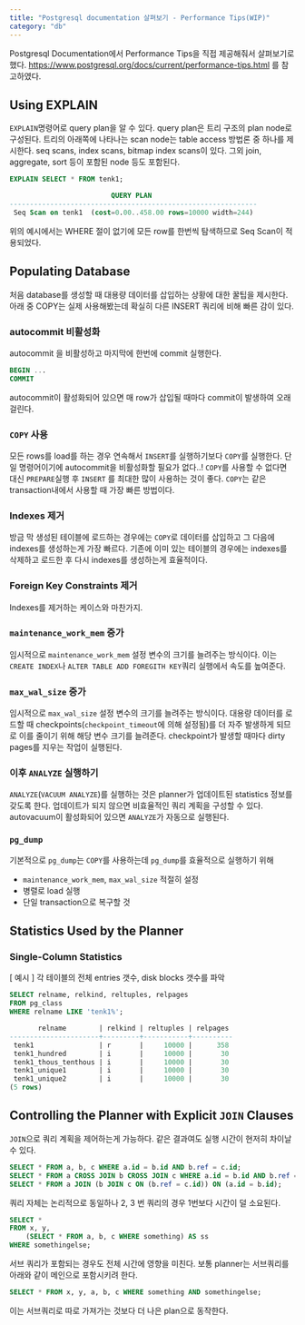 ```yaml
---
title: "Postgresql documentation 살펴보기 - Performance Tips(WIP)"
category: "db"
---
```


Postgresql Documentation에서 Performance Tips을 직접 제공해줘서 살펴보기로 했다. 
https://www.postgresql.org/docs/current/performance-tips.html 를 참고하였다.

## Using EXPLAIN
`EXPLAIN`명령어로 query plan을 알 수 있다. query plan은 트리 구조의 plan node로 구성된다. 트리의 아래쪽에 나타나는 scan node는 table access 방법론 중 하나를 제시한다. seq scans, index scans, bitmap index scans이 있다. 그외 join, aggregate, sort 등이 포함된 node 등도 포함된다. 
```sql
EXPLAIN SELECT * FROM tenk1;

                         QUERY PLAN
-------------------------------------------------------------
 Seq Scan on tenk1  (cost=0.00..458.00 rows=10000 width=244)
```

위의 예시에서는 WHERE 절이 없기에 모든 row를 한번씩 탐색하므로 Seq Scan이 적용되었다. 

## Populating Database
처음 database를 생성할 때 대용량 데이터를 삽입하는 상황에 대한 꿀팁을 제시한다. 아래 중 COPY는 실제 사용해봤는데 확실히 다른 INSERT 쿼리에 비해 빠른 감이 있다. 

### autocommit 비활성화
autocommit 을 비활성하고 마지막에 한번에 commit 실행한다. 
```sql
BEGIN ...
COMMIT 
```
autocommit이 활성화되어 있으면 매 row가 삽입될 때마다 commit이 발생하여 오래 걸린다. 
### `COPY` 사용
모든 rows를 load를 하는 경우 연속해서 `INSERT`를 실행하기보다 `COPY`를 실행한다. 단일 명령어이기에 autocommit을 비활성화할 필요가 없다..! `COPY`를 사용할 수 없다면 대신 `PREPARE`실행 후 `INSERT` 를 최대한 많이 사용하는 것이 좋다. `COPY`는 같은 transaction내에서 사용할 때 가장 빠른 방법이다.
### Indexes 제거
방금 막 생성된 테이블에 로드하는 경우에는 `COPY`로 데이터를 삽입하고 그 다음에 indexes를 생성하는게 가장 빠르다. 기존에 이미 있는 테이블의 경우에는 indexes를 삭제하고 로드한 후 다시 indexes를 생성하는게 효율적이다. 
### Foreign Key Constraints 제거
Indexes를 제거하는 케이스와 마찬가지. 
### `maintenance_work_mem` 증가
임시적으로  `maintenance_work_mem` 설정 변수의 크기를 늘려주는 방식이다. 이는 `CREATE INDEX`나 `ALTER TABLE ADD FOREGITH KEY`쿼리 실행에서 속도를 높여준다. 
### `max_wal_size` 증가
임시적으로  `max_wal_size` 설정 변수의 크기를 늘려주는 방식이다. 대용량 데이터를 로드할 때 checkpoints(`checkpoint_timeout`에 의해 설정됨)를 더 자주 발생하게 되므로 이를 줄이기 위해 해당 변수 크기를 늘려준다. checkpoint가 발생할 때마다 dirty pages를 지우는 작업이 실행된다. 
### 이후 `ANALYZE` 실행하기
`ANALYZE`(`VACUUM ANALYZE`)를 실행하는 것은 planner가 업데이트된 statistics 정보를 갖도록 한다. 업데이트가 되지 않으면 비효율적인 쿼리 계획을 구성할 수 있다. autovacuum이 활성화되어 있으면 `ANALYZE`가 자동으로 실행된다. 
### `pg_dump`
기본적으로 `pg_dump`는 `COPY`를 사용하는데 `pg_dump`를 효율적으로 실행하기 위해 
- `maintenance_work_mem`, `max_wal_size` 적절히 설정
- 병렬로 load 실행
- 단일 transaction으로 복구할 것

## Statistics Used by the Planner
### Single-Column Statistics

[ 예시 ] 
각 테이블의 전체 entries 갯수, disk blocks 갯수를 파악
```sql 
SELECT relname, relkind, reltuples, relpages
FROM pg_class
WHERE relname LIKE 'tenk1%';

       relname        | relkind | reltuples | relpages
----------------------+---------+-----------+----------
 tenk1                | r       |     10000 |      358
 tenk1_hundred        | i       |     10000 |       30
 tenk1_thous_tenthous | i       |     10000 |       30
 tenk1_unique1        | i       |     10000 |       30
 tenk1_unique2        | i       |     10000 |       30
(5 rows)
```

## Controlling the Planner with Explicit `JOIN` Clauses
`JOIN`으로 쿼리 계획을 제어하는게 가능하다. 같은 결과여도 실행 시간이 현저히 차이날 수 있다. 
```sql 
SELECT * FROM a, b, c WHERE a.id = b.id AND b.ref = c.id;
SELECT * FROM a CROSS JOIN b CROSS JOIN c WHERE a.id = b.id AND b.ref = c.id;
SELECT * FROM a JOIN (b JOIN c ON (b.ref = c.id)) ON (a.id = b.id);
```
쿼리 자체는 논리적으로 동일하나 2, 3 번 쿼리의 경우 1번보다 시간이 덜 소요된다. 

```sql 
SELECT *
FROM x, y,
    (SELECT * FROM a, b, c WHERE something) AS ss
WHERE somethingelse;
```
서브 쿼리가 포함되는 경우도 전체 시간에 영향을 미친다. 보통 planner는 서브쿼리를 아래와 같이 메인으로 포함시키려 한다.
```sql
SELECT * FROM x, y, a, b, c WHERE something AND somethingelse;
```
이는 서브쿼리로 따로 가져가는 것보다 더 나은 plan으로 동작한다. 